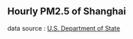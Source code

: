 ## Hourly PM2.5 of Shanghai
data source : [U.S. Department of State](http://www.stateair.net/web/historical/1/4.html)

